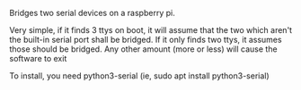 Bridges two serial devices on a raspberry pi.

Very simple, if it finds 3 ttys on boot, it will assume that the two which aren't the built-in serial port shall be bridged.
If it only finds two ttys, it assumes those should be bridged.
Any other amount (more or less) will cause the software to exit

To install, you need python3-serial (ie, sudo apt install python3-serial)

